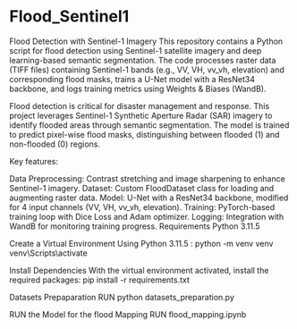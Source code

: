 # Flood_Sentinel1
Flood Detection with Sentinel-1 Imagery
This repository contains a Python script for flood detection using Sentinel-1 satellite imagery and deep learning-based semantic segmentation. The code processes raster data (TIFF files) containing Sentinel-1 bands (e.g., VV, VH, vv_vh, elevation) and corresponding flood masks, trains a U-Net model with a ResNet34 backbone, and logs training metrics using Weights & Biases (WandB).

Flood detection is critical for disaster management and response. This project leverages Sentinel-1 Synthetic Aperture Radar (SAR) imagery to identify flooded areas through semantic segmentation. The model is trained to predict pixel-wise flood masks, distinguishing between flooded (1) and non-flooded (0) regions.

Key features:

Data Preprocessing: Contrast stretching and image sharpening to enhance Sentinel-1 imagery.
Dataset: Custom FloodDataset class for loading and augmenting raster data.
Model: U-Net with a ResNet34 backbone, modified for 4 input channels (VV, VH, vv_vh, elevation).
Training: PyTorch-based training loop with Dice Loss and Adam optimizer.
Logging: Integration with WandB for monitoring training progress.
Requirements
Python 3.11.5

Create a Virtual Environment Using Python 3.11.5 :
python -m venv venv
venv\Scripts\activate

Install Dependencies
With the virtual environment activated, install the required packages:
pip install -r requirements.txt

Datasets Prepaparation 
RUN python datasets_preparation.py

RUN the Model for the flood Mapping
RUN flood_mapping.ipynb
